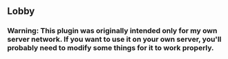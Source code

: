 ## Lobby
### Warning: This plugin was originally intended only for my own server network. If you want to use it on your own server, you'll probably need to modify some things for it to work properly.
